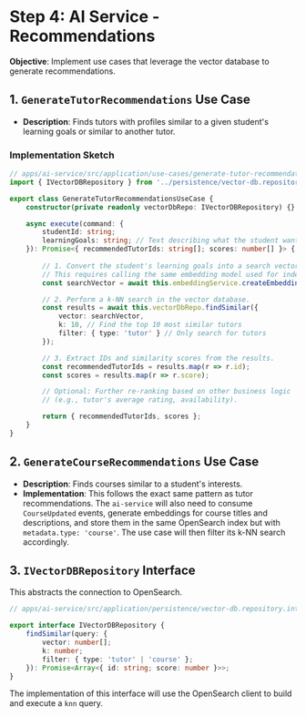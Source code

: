 # Step 4: AI Service - Recommendations

**Objective**: Implement use cases that leverage the vector database to generate recommendations.

## 1. `GenerateTutorRecommendations` Use Case

-   **Description**: Finds tutors with profiles similar to a given student's learning goals or similar to another tutor.

### Implementation Sketch

```typescript
// apps/ai-service/src/application/use-cases/generate-tutor-recommendations.use-case.ts
import { IVectorDBRepository } from '../persistence/vector-db.repository.interface';

export class GenerateTutorRecommendationsUseCase {
    constructor(private readonly vectorDbRepo: IVectorDBRepository) {}

    async execute(command: {
        studentId: string;
        learningGoals: string; // Text describing what the student wants to learn
    }): Promise<{ recommendedTutorIds: string[]; scores: number[] }> {
        
        // 1. Convert the student's learning goals into a search vector.
        // This requires calling the same embedding model used for indexing.
        const searchVector = await this.embeddingService.createEmbedding(command.learningGoals);

        // 2. Perform a k-NN search in the vector database.
        const results = await this.vectorDbRepo.findSimilar({
            vector: searchVector,
            k: 10, // Find the top 10 most similar tutors
            filter: { type: 'tutor' } // Only search for tutors
        });

        // 3. Extract IDs and similarity scores from the results.
        const recommendedTutorIds = results.map(r => r.id);
        const scores = results.map(r => r.score);

        // Optional: Further re-ranking based on other business logic
        // (e.g., tutor's average rating, availability).

        return { recommendedTutorIds, scores };
    }
}
```

## 2. `GenerateCourseRecommendations` Use Case

-   **Description**: Finds courses similar to a student's interests.
-   **Implementation**: This follows the exact same pattern as tutor recommendations. The `ai-service` will also need to consume `CourseUpdated` events, generate embeddings for course titles and descriptions, and store them in the same OpenSearch index but with `metadata.type: 'course'`. The use case will then filter its k-NN search accordingly.

## 3. `IVectorDBRepository` Interface

This abstracts the connection to OpenSearch.

```typescript
// apps/ai-service/src/application/persistence/vector-db.repository.interface.ts

export interface IVectorDBRepository {
    findSimilar(query: {
        vector: number[];
        k: number;
        filter: { type: 'tutor' | 'course' };
    }): Promise<Array<{ id: string; score: number }>>;
}
```
The implementation of this interface will use the OpenSearch client to build and execute a `knn` query.
